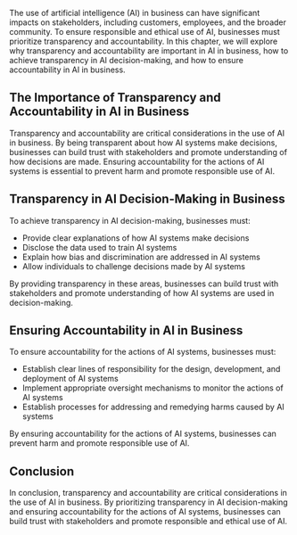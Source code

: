 

The use of artificial intelligence (AI) in business can have significant impacts on stakeholders, including customers, employees, and the broader community. To ensure responsible and ethical use of AI, businesses must prioritize transparency and accountability. In this chapter, we will explore why transparency and accountability are important in AI in business, how to achieve transparency in AI decision-making, and how to ensure accountability in AI in business.

The Importance of Transparency and Accountability in AI in Business
-------------------------------------------------------------------

Transparency and accountability are critical considerations in the use of AI in business. By being transparent about how AI systems make decisions, businesses can build trust with stakeholders and promote understanding of how decisions are made. Ensuring accountability for the actions of AI systems is essential to prevent harm and promote responsible use of AI.

Transparency in AI Decision-Making in Business
----------------------------------------------

To achieve transparency in AI decision-making, businesses must:

* Provide clear explanations of how AI systems make decisions
* Disclose the data used to train AI systems
* Explain how bias and discrimination are addressed in AI systems
* Allow individuals to challenge decisions made by AI systems

By providing transparency in these areas, businesses can build trust with stakeholders and promote understanding of how AI systems are used in decision-making.

Ensuring Accountability in AI in Business
-----------------------------------------

To ensure accountability for the actions of AI systems, businesses must:

* Establish clear lines of responsibility for the design, development, and deployment of AI systems
* Implement appropriate oversight mechanisms to monitor the actions of AI systems
* Establish processes for addressing and remedying harms caused by AI systems

By ensuring accountability for the actions of AI systems, businesses can prevent harm and promote responsible use of AI.

Conclusion
----------

In conclusion, transparency and accountability are critical considerations in the use of AI in business. By prioritizing transparency in AI decision-making and ensuring accountability for the actions of AI systems, businesses can build trust with stakeholders and promote responsible and ethical use of AI.
